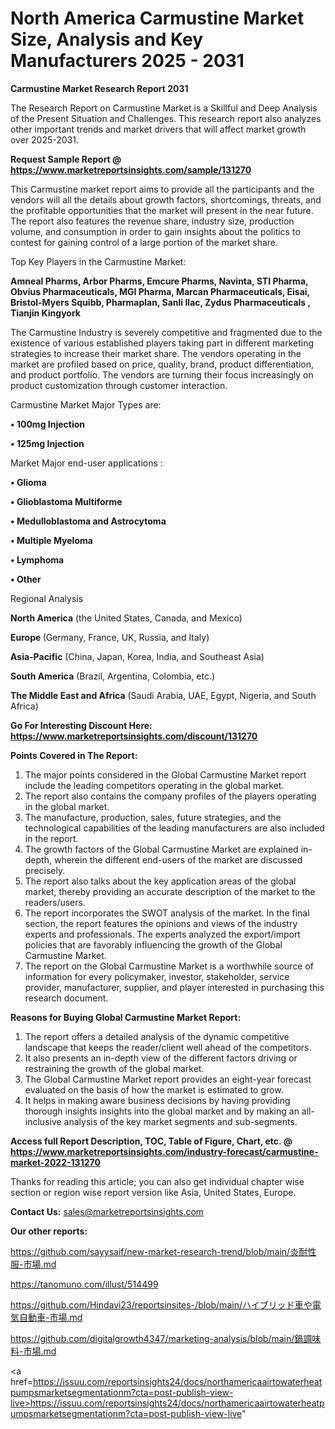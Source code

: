 # North America Carmustine Market Size, Analysis and Key Manufacturers 2025 - 2031

<strong>Carmustine Market Research Report 2031</strong>

The Research Report on Carmustine Market is a Skillful and Deep Analysis of the Present Situation and Challenges. This research report also analyzes other important trends and market drivers that will affect market growth over 2025-2031.

<strong>Request Sample Report @ <a href=https://www.marketreportsinsights.com/sample/131270>https://www.marketreportsinsights.com/sample/131270</a></strong>

This Carmustine market report aims to provide all the participants and the vendors will all the details about growth factors, shortcomings, threats, and the profitable opportunities that the market will present in the near future. The report also features the revenue share, industry size, production volume, and consumption in order to gain insights about the politics to contest for gaining control of a large portion of the market share.

Top Key Players in the Carmustine Market:

<strong>Amneal Pharms, Arbor Pharms, Emcure Pharms, Navinta, STI Pharma, Obvius Pharmaceuticals, MGI Pharma, Marcan Pharmaceuticals, Eisai, Bristol-Myers Squibb, Pharmaplan, Sanli Ilac, Zydus Pharmaceuticals , Tianjin Kingyork</strong>

The Carmustine Industry is severely competitive and fragmented due to the existence of various established players taking part in different marketing strategies to increase their market share. The vendors operating in the market are profiled based on price, quality, brand, product differentiation, and product portfolio. The vendors are turning their focus increasingly on product customization through customer interaction.

Carmustine Market Major Types are:

<strong>• 100mg Injection

• 125mg Injection</strong>

Market Major end-user applications :

<strong>• Glioma

• Glioblastoma Multiforme

• Medulloblastoma and Astrocytoma

• Multiple Myeloma

• Lymphoma

• Other</strong>

Regional Analysis

</u><strong><b>North America</b></strong> (the United States, Canada, and Mexico)

<strong><b>Europe </b></strong>(Germany, France, UK, Russia, and Italy)

<strong><b>Asia-Pacific</b></strong> (China, Japan, Korea, India, and Southeast Asia)

<strong><b>South America</b></strong> (Brazil, Argentina, Colombia, etc.)

<strong><b>The Middle East and Africa</b></strong> (Saudi Arabia, UAE, Egypt, Nigeria, and South Africa)

<strong>Go For Interesting Discount Here: <a href=https://www.marketreportsinsights.com/discount/131270>https://www.marketreportsinsights.com/discount/131270</a></strong>

<strong>Points Covered in The Report:</strong>
<ol>
  <li>The major points considered in the Global Carmustine Market report include the leading competitors operating in the global market.</li>
  <li>The report also contains the company profiles of the players operating in the global market.</li>
  <li>The manufacture, production, sales, future strategies, and the technological capabilities of the leading manufacturers are also included in the report.</li>
  <li>The growth factors of the Global Carmustine Market are explained in-depth, wherein the different end-users of the market are discussed precisely.</li>
  <li>The report also talks about the key application areas of the global market, thereby providing an accurate description of the market to the readers/users.</li>
  <li>The report incorporates the SWOT analysis of the market. In the final section, the report features the opinions and views of the industry experts and professionals. The experts analyzed the export/import policies that are favorably influencing the growth of the Global Carmustine Market.</li>
  <li>The report on the Global Carmustine Market is a worthwhile source of information for every policymaker, investor, stakeholder, service provider, manufacturer, supplier, and player interested in purchasing this research document.</li>
</ol>
<strong>Reasons for Buying Global Carmustine Market Report:</strong>

<ol>
  <li>The report offers a detailed analysis of the dynamic competitive landscape that keeps the reader/client well ahead of the competitors.</li>
  <li>It also presents an in-depth view of the different factors driving or restraining the growth of the global market.</li>
  <li>The Global Carmustine Market report provides an eight-year forecast evaluated on the basis of how the market is estimated to grow.</li>
  <li>It helps in making aware business decisions by having providing thorough insights insights into the global market and by making an all-inclusive analysis of the key market segments and sub-segments.</li>
</ol>
<strong>Access full Report Description, TOC, Table of Figure, Chart, etc. @ <a href=https://www.marketreportsinsights.com/industry-forecast/carmustine-market-2022-131270>https://www.marketreportsinsights.com/industry-forecast/carmustine-market-2022-131270</a></strong>


Thanks for reading this article; you can also get individual chapter wise section or region wise report version like Asia, United States, Europe.

<strong>Contact Us:</strong>
sales@marketreportsinsights.com

<strong>Our other reports:</strong>

<a href=https://github.com/sayysaif/new-market-research-trend/blob/main/炎耐性服-市場.md>https://github.com/sayysaif/new-market-research-trend/blob/main/炎耐性服-市場.md</a>

<a href=https://tanomuno.com/illust/514499>https://tanomuno.com/illust/514499</a>

<a href=https://github.com/Hindavi23/reportsinsites-/blob/main/ハイブリッド車や電気自動車-市場.md>https://github.com/Hindavi23/reportsinsites-/blob/main/ハイブリッド車や電気自動車-市場.md</a>

<a href=https://github.com/digitalgrowth4347/marketing-analysis/blob/main/鍋調味料-市場.md>https://github.com/digitalgrowth4347/marketing-analysis/blob/main/鍋調味料-市場.md</a>

<a href=https://issuu.com/reportsinsights24/docs/northamericaairtowaterheatpumpsmarketsegmentationm?cta=post-publish-view-live>https://issuu.com/reportsinsights24/docs/northamericaairtowaterheatpumpsmarketsegmentationm?cta=post-publish-view-live</a>"
